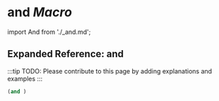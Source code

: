 # **and** *Macro*

import And from './_and.md';

<And />

## Expanded Reference: and

:::tip
TODO: Please contribute to this page by adding explanations and examples
:::

```lisp
(and )
```
